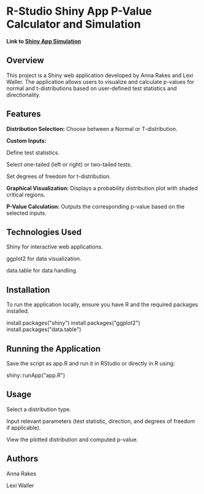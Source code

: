 # R-Studio Shiny App P-Value Calculator and Simulation

**Link to [Shiny App Simulation](https://annarakes.shinyapps.io/ShinyAppProject/)**


## Overview

This project is a Shiny web application developed by Anna Rakes and Lexi Waller. The application allows users to visualize and calculate p-values for normal and t-distributions based on user-defined test statistics and directionality.

## Features

**Distribution Selection:** Choose between a Normal or T-distribution.

**Custom Inputs:**

Define test statistics.

Select one-tailed (left or right) or two-tailed tests.

Set degrees of freedom for t-distribution.

**Graphical Visualization:** Displays a probability distribution plot with shaded critical regions.

**P-Value Calculation:** Outputs the corresponding p-value based on the selected inputs.

## Technologies Used

Shiny for interactive web applications.

ggplot2 for data visualization.

data.table for data handling.

## Installation

To run the application locally, ensure you have R and the required packages installed.

install.packages("shiny")
install.packages("ggplot2")
install.packages("data.table")

## Running the Application

Save the script as app.R and run it in RStudio or directly in R using:

shiny::runApp("app.R")

## Usage

Select a distribution type.

Input relevant parameters (test statistic, direction, and degrees of freedom if applicable).

View the plotted distribution and computed p-value.

## Authors

Anna Rakes

Lexi Waller
